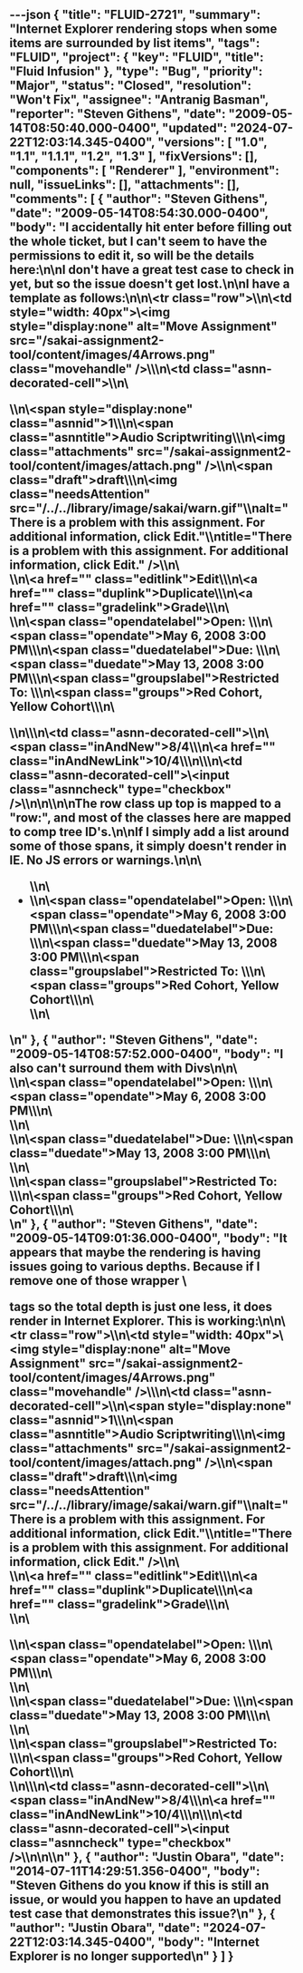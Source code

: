 ---json
{
  "title": "FLUID-2721",
  "summary": "Internet Explorer rendering stops when some items are surrounded by list items",
  "tags": "FLUID",
  "project": {
    "key": "FLUID",
    "title": "Fluid Infusion"
  },
  "type": "Bug",
  "priority": "Major",
  "status": "Closed",
  "resolution": "Won't Fix",
  "assignee": "Antranig Basman",
  "reporter": "Steven Githens",
  "date": "2009-05-14T08:50:40.000-0400",
  "updated": "2024-07-22T12:03:14.345-0400",
  "versions": [
    "1.0",
    "1.1",
    "1.1.1",
    "1.2",
    "1.3"
  ],
  "fixVersions": [],
  "components": [
    "Renderer"
  ],
  "environment": null,
  "issueLinks": [],
  "attachments": [],
  "comments": [
    {
      "author": "Steven Githens",
      "date": "2009-05-14T08:54:30.000-0400",
      "body": "I accidentally hit enter before filling out the whole ticket, but I can't seem to have the permissions to edit it, so will be the details here:\n\nI don't have a great test case to check in yet, but so the issue doesn't get lost.\n\nI have a template as follows:\n\n\\<tr class=\"row\">\\\n\\<td style=\"width: 40px\">\\<img style=\"display:none\" alt=\"Move Assignment\" src=\"/sakai-assignment2-tool/content/images/4Arrows.png\" class=\"movehandle\" />\\</td>\\\n\\<td class=\"asnn-decorated-cell\">\\\n\\<p>\\\n\\<span style=\"display:none\" class=\"asnnid\">1\\</span>\\\n\\<span class=\"asnntitle\">Audio Scriptwriting\\</span>\\\n\\<img class=\"attachments\" src=\"/sakai-assignment2-tool/content/images/attach.png\" />\\\n\\<span class=\"draft\">draft\\</span>\\\n\\<img class=\"needsAttention\" src=\"/../../library/image/sakai/warn.gif\"\\\nalt=\"There is a problem with this assignment. For additional information, click Edit.\"\\\ntitle=\"There is a problem with this assignment. For additional information, click Edit.\" />\\\n\\<br/>\\\n\\<a href=\"\" class=\"editlink\">Edit\\</a>\\\n\\<a href=\"\" class=\"duplink\">Duplicate\\</a>\\\n\\<a href=\"\" class=\"gradelink\">Grade\\</a>\\\n\\<br/>\\\n\\<span class=\"opendatelabel\">Open: \\</span>\\\n\\<span class=\"opendate\">May 6, 2008 3:00 PM\\</span>\\\n\\<span class=\"duedatelabel\">Due: \\</span>\\\n\\<span class=\"duedate\">May 13, 2008 3:00 PM\\</span>\\\n\\<span class=\"groupslabel\">Restricted To: \\</span>\\\n\\<span class=\"groups\">Red Cohort, Yellow Cohort\\</span>\\\n\\</p>\\\n\\</td>\\\n\\<td class=\"asnn-decorated-cell\">\\\n\\<span class=\"inAndNew\">8/4\\</span>\\\n\\<a href=\"\" class=\"inAndNewLink\">10/4\\</a>\\\n\\</td>\\\n\\<td class=\"asnn-decorated-cell\">\\<input class=\"asnncheck\" type=\"checkbox\" />\\</td>\n\n\\</tr>\n\nThe row class up top is mapped to a \"row:\", and most of the classes here are mapped to comp tree ID's.\n\nIf I simply add a list around some of those spans, it simply doesn't render in IE.  No JS errors or warnings.\n\n\\<ul>\\\n\\<li>\\\n\\<span class=\"opendatelabel\">Open: \\</span>\\\n\\<span class=\"opendate\">May 6, 2008 3:00 PM\\</span>\\\n\\<span class=\"duedatelabel\">Due: \\</span>\\\n\\<span class=\"duedate\">May 13, 2008 3:00 PM\\</span>\\\n\\<span class=\"groupslabel\">Restricted To: \\</span>\\\n\\<span class=\"groups\">Red Cohort, Yellow Cohort\\</span>\\\n\\</li>\\\n\\</ul>\n"
    },
    {
      "author": "Steven Githens",
      "date": "2009-05-14T08:57:52.000-0400",
      "body": "I also can't surround them with Divs\n\n\\<div>\\\n\\<span class=\"opendatelabel\">Open: \\</span>\\\n\\<span class=\"opendate\">May 6, 2008 3:00 PM\\</span>\\\n\\</div>\\\n\\<div>\\\n\\<span class=\"duedatelabel\">Due: \\</span>\\\n\\<span class=\"duedate\">May 13, 2008 3:00 PM\\</span>\\\n\\</div>\\\n\\<div>\\\n\\<span class=\"groupslabel\">Restricted To: \\</span>\\\n\\<span class=\"groups\">Red Cohort, Yellow Cohort\\</span>\\\n\\</div>\n"
    },
    {
      "author": "Steven Githens",
      "date": "2009-05-14T09:01:36.000-0400",
      "body": "It appears that maybe the rendering is having issues going to various depths.  Because if I remove one of those wrapper \\<p> tags so the total depth is just one less, it does render in Internet Explorer.  This is working:\n\n\\<tr class=\"row\">\\\n\\<td style=\"width: 40px\">\\<img style=\"display:none\" alt=\"Move Assignment\" src=\"/sakai-assignment2-tool/content/images/4Arrows.png\" class=\"movehandle\" />\\</td>\\\n\\<td class=\"asnn-decorated-cell\">\\\n\\<span style=\"display:none\" class=\"asnnid\">1\\</span>\\\n\\<span class=\"asnntitle\">Audio Scriptwriting\\</span>\\\n\\<img class=\"attachments\" src=\"/sakai-assignment2-tool/content/images/attach.png\" />\\\n\\<span class=\"draft\">draft\\</span>\\\n\\<img class=\"needsAttention\" src=\"/../../library/image/sakai/warn.gif\"\\\nalt=\"There is a problem with this assignment. For additional information, click Edit.\"\\\ntitle=\"There is a problem with this assignment. For additional information, click Edit.\" />\\\n\\<br/>\\\n\\<a href=\"\" class=\"editlink\">Edit\\</a>\\\n\\<a href=\"\" class=\"duplink\">Duplicate\\</a>\\\n\\<a href=\"\" class=\"gradelink\">Grade\\</a>\\\n\\<br/>\\\n\\<div>\\\n\\<span class=\"opendatelabel\">Open: \\</span>\\\n\\<span class=\"opendate\">May 6, 2008 3:00 PM\\</span>\\\n\\</div>\\\n\\<div>\\\n\\<span class=\"duedatelabel\">Due: \\</span>\\\n\\<span class=\"duedate\">May 13, 2008 3:00 PM\\</span>\\\n\\</div>\\\n\\<div>\\\n\\<span class=\"groupslabel\">Restricted To: \\</span>\\\n\\<span class=\"groups\">Red Cohort, Yellow Cohort\\</span>\\\n\\</div>\\\n\\</td>\\\n\\<td class=\"asnn-decorated-cell\">\\\n\\<span class=\"inAndNew\">8/4\\</span>\\\n\\<a href=\"\" class=\"inAndNewLink\">10/4\\</a>\\\n\\</td>\\\n\\<td class=\"asnn-decorated-cell\">\\<input class=\"asnncheck\" type=\"checkbox\" />\\</td>\n\n\\</tr>\n"
    },
    {
      "author": "Justin Obara",
      "date": "2014-07-11T14:29:51.356-0400",
      "body": "Steven Githens do you know if this is still an issue, or would you happen to have an updated test case that demonstrates this issue?\n"
    },
    {
      "author": "Justin Obara",
      "date": "2024-07-22T12:03:14.345-0400",
      "body": "Internet Explorer is no longer supported\n"
    }
  ]
}
---

        